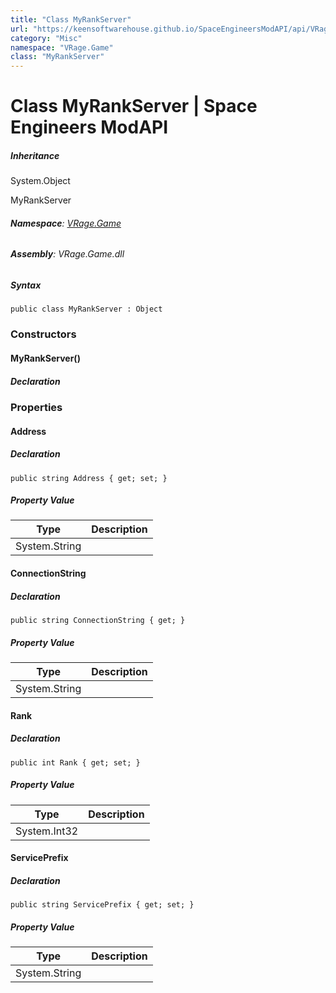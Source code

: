 ```yaml
---
title: "Class MyRankServer"
url: "https://keensoftwarehouse.github.io/SpaceEngineersModAPI/api/VRage.Game.MyRankServer.html"
category: "Misc"
namespace: "VRage.Game"
class: "MyRankServer"
---
```


# Class MyRankServer | Space Engineers ModAPI

##### Inheritance

System.Object

MyRankServer

###### **Namespace**: [VRage.Game](https://keensoftwarehouse.github.io/SpaceEngineersModAPI/api/VRage.Game.html)

###### **Assembly**: VRage.Game.dll

##### Syntax

```
public class MyRankServer : Object
```

### Constructors

#### MyRankServer()

##### Declaration

### Properties

#### Address

##### Declaration

```
public string Address { get; set; }
```

##### Property Value

| Type | Description |
| --- | --- |
| System.String |     |

#### ConnectionString

##### Declaration

```
public string ConnectionString { get; }
```

##### Property Value

| Type | Description |
| --- | --- |
| System.String |     |

#### Rank

##### Declaration

```
public int Rank { get; set; }
```

##### Property Value

| Type | Description |
| --- | --- |
| System.Int32 |     |

#### ServicePrefix

##### Declaration

```
public string ServicePrefix { get; set; }
```

##### Property Value

| Type | Description |
| --- | --- |
| System.String |     |